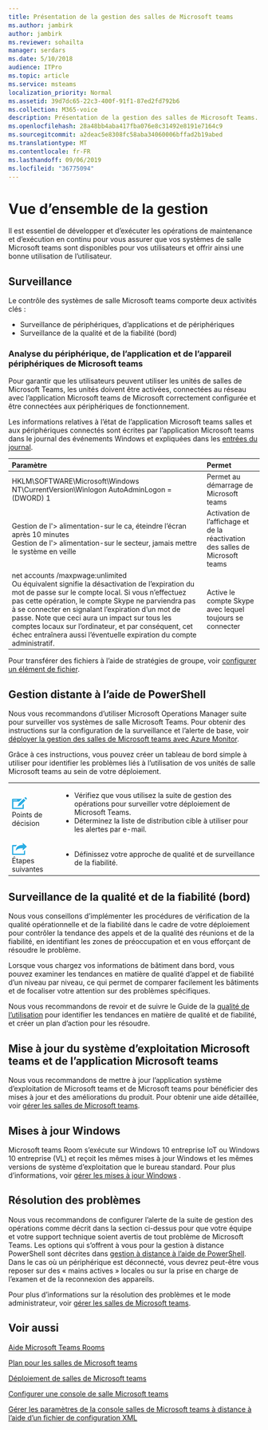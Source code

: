 ```yaml
---
title: Présentation de la gestion des salles de Microsoft teams
ms.author: jambirk
author: jambirk
ms.reviewer: sohailta
manager: serdars
ms.date: 5/10/2018
audience: ITPro
ms.topic: article
ms.service: msteams
localization_priority: Normal
ms.assetid: 39d7dc65-22c3-400f-91f1-87ed2fd792b6
ms.collection: M365-voice
description: Présentation de la gestion des salles de Microsoft Teams.
ms.openlocfilehash: 28a48bb4aba417fba076e8c31492e8191e7164c9
ms.sourcegitcommit: a2deac5e8308fc58aba34060006bffad2b19abed
ms.translationtype: MT
ms.contentlocale: fr-FR
ms.lasthandoff: 09/06/2019
ms.locfileid: "36775094"
---
```

# <a name="management-overview"></a>Vue d’ensemble de la gestion

Il est essentiel de développer et d’exécuter les opérations de maintenance et d’exécution en continu pour vous assurer que vos systèmes de salle Microsoft teams sont disponibles pour vos utilisateurs et offrir ainsi une bonne utilisation de l’utilisateur. 

## <a name="monitoring"></a>Surveillance 

Le contrôle des systèmes de salle Microsoft teams comporte deux activités clés :

- Surveillance de périphériques, d’applications et de périphériques
- Surveillance de la qualité et de la fiabilité (bord)

### <a name="microsoft-teams-rooms-device-application-and-peripheral-device-monitoring"></a>Analyse du périphérique, de l’application et de l’appareil périphériques de Microsoft teams

Pour garantir que les utilisateurs peuvent utiliser les unités de salles de Microsoft Teams, les unités doivent être activées, connectées au réseau avec l’application Microsoft teams de Microsoft correctement configurée et être connectées aux périphériques de fonctionnement. 

Les informations relatives à l’état de l’application Microsoft teams salles et aux périphériques connectés sont écrites par l’application Microsoft teams dans le journal des événements Windows et expliquées dans les [entrées du journal](azure-monitor-manage.md#understand-the-log-entries). 

|**Paramètre**|**Permet**|
|:-----|:-----|
|HKLM\SOFTWARE\Microsoft\Windows NT\CurrentVersion\Winlogon AutoAdminLogon = (DWORD) 1  <br/> |Permet au démarrage de Microsoft teams  <br/> |
|Gestion de l'\> alimentation-sur le ca, éteindre l’écran après 10 minutes  <br/> Gestion de l'\> alimentation-sur le secteur, jamais mettre le système en veille  <br/> |Activation de l’affichage et de la réactivation des salles de Microsoft teams  <br/> |
|net accounts /maxpwage:unlimited  <br/> Ou équivalent signifie la désactivation de l’expiration du mot de passe sur le compte local. Si vous n’effectuez pas cette opération, le compte Skype ne parviendra pas à se connecter en signalant l’expiration d’un mot de passe. Note que ceci aura un impact sur tous les comptes locaux sur l’ordinateur, et par conséquent, cet échec entraînera aussi l’éventuelle expiration du compte administratif.  <br/> |Active le compte Skype avec lequel toujours se connecter  <br/> |

Pour transférer des fichiers à l’aide de stratégies de groupe, voir [configurer un élément de fichier](https://technet.microsoft.com/en-us/library/cc772536%28v=ws.11%29.aspx).
  
## <a name="remote-management-using-powershell"></a>Gestion distante à l’aide de PowerShell
<a name="RemotePS"> </a>

Nous vous recommandons d’utiliser Microsoft Operations Manager suite pour surveiller vos systèmes de salle Microsoft Teams. Pour obtenir des instructions sur la configuration de la surveillance et l’alerte de base, voir [déployer la gestion des salles de Microsoft teams avec Azure Monitor](azure-monitor-deploy.md). 

Grâce à ces instructions, vous pouvez créer un tableau de bord simple à utiliser pour identifier les problèmes liés à l’utilisation de vos unités de salle Microsoft teams au sein de votre déploiement. 

|    |     |
|-----------|------------|
|![](../media/audio_conferencing_image7.png) <br/>Points de décision|<ul><li>Vérifiez que vous utilisez la suite de gestion des opérations pour surveiller votre déploiement de Microsoft Teams.</li><li>Déterminez la liste de distribution cible à utiliser pour les alertes par e-mail.</li></ul>|
|![](../media/audio_conferencing_image9.png)<br/>Étapes suivantes|<ul><li>Définissez votre approche de qualité et de surveillance de la fiabilité.</li></ul>|

## <a name="quality-and-reliability-monitoring-cqd"></a>Surveillance de la qualité et de la fiabilité (bord)

Nous vous conseillons d’implémenter les procédures de vérification de la qualité opérationnelle et de la fiabilité dans le cadre de votre déploiement pour contrôler la tendance des appels et de la qualité des réunions et de la fiabilité, en identifiant les zones de préoccupation et en vous efforçant de résoudre le problème. 

Lorsque vous chargez vos informations de bâtiment dans bord, vous pouvez examiner les tendances en matière de qualité d’appel et de fiabilité d’un niveau par niveau, ce qui permet de comparer facilement les bâtiments et de focaliser votre attention sur des problèmes spécifiques.

Nous vous recommandons de revoir et de suivre le Guide de la [qualité de l’utilisation](https://aka.ms/qerguide) pour identifier les tendances en matière de qualité et de fiabilité, et créer un plan d’action pour les résoudre. 

## <a name="updating-the-microsoft-teams-rooms-os-and-microsoft-teams-rooms-application"></a>Mise à jour du système d’exploitation Microsoft teams et de l’application Microsoft teams

Nous vous recommandons de mettre à jour l’application système d’exploitation de Microsoft teams et de Microsoft teams pour bénéficier des mises à jour et des améliorations du produit. Pour obtenir une aide détaillée, voir [gérer les salles de Microsoft teams](room-systems-v2-operations.md#software-updates). 

## <a name="windows-updates"></a>Mises à jour Windows

Microsoft teams Room s’exécute sur Windows 10 entreprise IoT ou Windows 10 entreprise (VL) et reçoit les mêmes mises à jour Windows et les mêmes versions de système d’exploitation que le bureau standard. Pour plus d’informations, voir [gérer les mises à jour Windows](updates.md) .


## <a name="troubleshooting"></a>Résolution des problèmes

Nous vous recommandons de configurer l’alerte de la suite de gestion des opérations comme décrit dans la section ci-dessus pour que votre équipe et votre support technique soient avertis de tout problème de Microsoft Teams. Les options qui s’offrent à vous pour la gestion à distance PowerShell sont décrites dans [gestion à distance à l’aide de PowerShell](room-systems-v2-operations.md#remote-management-using-powershell). Dans le cas où un périphérique est déconnecté, vous devrez peut-être vous reposer sur des « mains actives » locales ou sur la prise en charge de l’examen et de la reconnexion des appareils. 

Pour plus d’informations sur la résolution des problèmes et le mode administrateur, voir [gérer les salles de Microsoft teams](room-systems-v2-operations.md#admin-mode-and-device-management). 


## <a name="see-also"></a>Voir aussi

[Aide Microsoft Teams Rooms](https://support.office.com/en-us/article/Skype-Room-Systems-version-2-help-e667f40e-5aab-40c1-bd68-611fe0002ba2)

[Plan pour les salles de Microsoft teams](skype-room-systems-v2-0.md)

[Déploiement de salles de Microsoft teams](room-systems-v2.md)

[Configurer une console de salle Microsoft teams](console.md)

[Gérer les paramètres de la console salles de Microsoft teams à distance à l’aide d’un fichier de configuration XML](xml-config-file.md)
